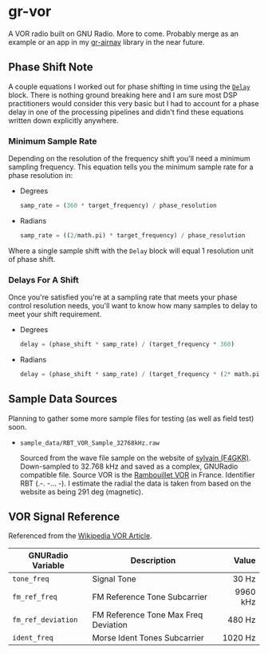# gr-vor

A VOR radio built on GNU Radio. More to come. Probably merge as an example or an app in my [gr-airnav][1] library in the near future.

## Phase Shift Note

A couple equations I worked out for phase shifting in time using the [`Delay`][2] block. There is nothing ground breaking here and I am sure most DSP practitioners would consider this very basic but I had to account for a phase delay in one of the processing pipelines and didn't find these equations written down explicitly anywhere.

### Minimum Sample Rate

Depending on the resolution of the frequency shift you'll need a minimum sampling frequency. This equation tells you the minimum sample rate for a phase resolution in:

* Degrees

  ```python
  samp_rate = (360 * target_frequency) / phase_resolution
  ```

* Radians

  ```python
  samp_rate = ((2/math.pi) * target_frequency) / phase_resolution
  ```

Where a single sample shift with the `Delay` block will equal 1 resolution unit of phase shift.

### Delays For A Shift

Once you're satisfied you're at a sampling rate that meets your phase control resolution needs, you'll want to know how many samples to delay to meet your shift requirement.

* Degrees

  ```python
  delay = (phase_shift * samp_rate) / (target_frequency * 360)
  ```

* Radians

  ```python
  delay = (phase_shift * samp_rate) / (target_frequency * (2* math.pi))
  ```

## Sample Data Sources

Planning to gather some more sample files for testing (as well as field test) soon.

* `sample_data/RBT_VOR_Sample_32768kHz.raw`

  Sourced from the wave file sample on the website of [sylvain (F4GKR)][4]. Down-sampled to 32.768 kHz and saved as a complex, GNURadio compatible file. Source VOR is the [Rambouillet VOR][5] in France. Identifier RBT (.-. -... -). I estimate the radial the data is taken from based on the website as being 291 deg (magnetic).



## VOR Signal Reference

Referenced from the [Wikipedia VOR Article][3].

| GNURadio Variable  | Description                          | Value    |
|--------------------|--------------------------------------|---------:|
| `tone_freq`        | Signal Tone                          | 30  Hz   |
| `fm_ref_freq`      | FM Reference Tone Subcarrier         | 9960 kHz |
| `fm_ref_deviation` | FM Reference Tone Max Freq Deviation | 480  Hz  |
| `ident_freq`       | Morse Ident Tones Subcarrier         | 1020  Hz |


[1]: https://github.com/SpinStabilized/gr-airnav
[2]: http://gnuradio.org/doc/doxygen/classgr_1_1blocks_1_1delay.html
[3]: https://en.wikipedia.org/wiki/VHF_omnidirectional_range
[4]: http://www.f4gkr.org/in-depth-study-of-the-vor-signals/
[5]: http://bit.ly/2hQqpSf
